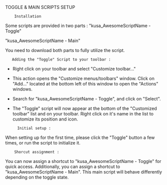 TOGGLE & MAIN SCRIPTS SETUP


        Installation

Some scripts are provided in two parts :
"kusa_AwesomeScriptName - Toggle"

"kusa_AwesomeScriptName - Main"

You need to download both parts to fully utilize the script.


       Adding the "Toggle" Script to your toolbar :

- Right click on your toolbar and select "Customize toolbar..."
- This action opens the "Customize menus/toolbars" window. Click on "Add..." located at the bottom left of this window to open the "Actions" windows.
- Search for "kusa_AwesomeScriptName - Toggle", and click on "Select".
- The "Toggle" script will now appear at the bottom of the "Customized toolbar" list and on your toolbar. Right click on it's name in the list to customize its position and icon.


        Initial setup :

When setting up for the first time, please click the "Toggle" button a few times, or run the script to initialize it.


        Shorcut assignment :

You can now assign a shortcut to "kusa_AwesomeScriptName - Toggle" for quick access. Additionally, you can assign a shortcut to "kusa_AwesomeScriptName - Main".
This main script will behave differently depending on the toggle state.
